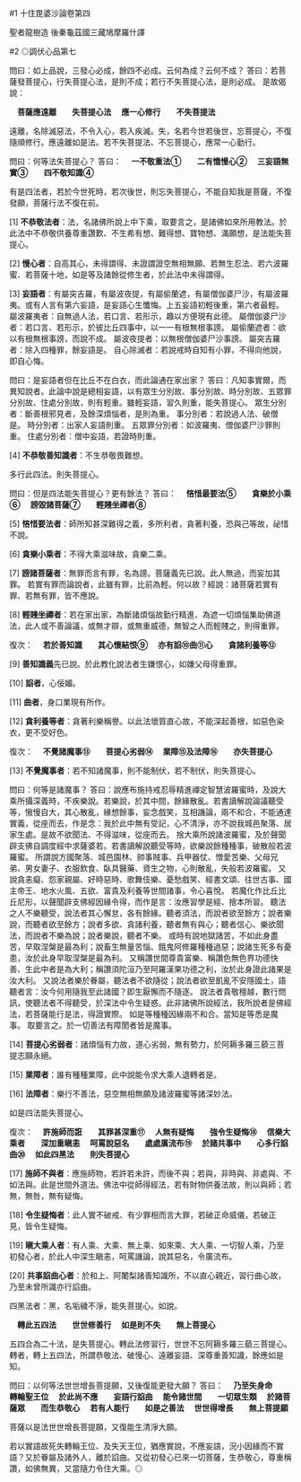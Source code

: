 #1 十住毘婆沙論卷第四

聖者龍樹造
後秦龜茲國三藏鳩摩羅什譯

#2 ◎調伏心品第七

問曰：如上品說，三發心必成，餘四不必成。云何為成？云何不成？
答曰：若菩薩發菩提心，行失菩提心法，是則不成；若行不失菩提心法，是則必成。
是故偈說：

　**菩薩應遠離　　失菩提心法**
　**應一心修行　　不失菩提法**

遠離，名除滅惡法，不令入心，若入疾滅。失，名若今世若後世，忘菩提心，不復隨順修行。應遠離如是法。若不失菩提法、不忘菩提心，應常一心勤行。

問曰：何等法失菩提心？
答曰：
　**一不敬重法①　　二有憍慢心②**
　**三妄語無實③　　四不敬知識④**

有是四法者，若於今世死時，若次後世，則忘失菩提心，不能自知我是菩薩，不復發願，菩薩行法不復在前。

[1] **不恭敬法者**：法，名諸佛所說上中下乘，取要言之，是諸佛如來所用教法。於此法中不恭敬供養尊重讚歎、不生希有想、難得想、寶物想、滿願想，是法能失菩提心。

[2] **慢心者**：自高其心，未得謂得、未證謂證空無相無願、若無生忍法、若六波羅蜜、若菩薩十地，如是等及諸餘從修生者，於此法中未得謂得。

[3] **妄語者**：有屬突吉羅，有屬波夜提，有屬偷蘭遮，有屬僧伽婆尸沙，有屬波羅夷。或有人言有第六妄語，是妄語心生懺悔。上五妄語初輕後重，第六者最輕。
屬波羅夷者：自無過人法，若口言、若形示，趣以方便現有此德。
屬僧伽婆尸沙者：若口言、若形示，於彼比丘四事中，以一一有根無根事謗。
屬偷蘭遮者：欲以有根無根事謗，而說不成。
屬波夜提者：以無根僧伽婆尸沙事謗。
屬突吉羅者：除入四種罪，餘妄語是。
自心除滅者：若說戒時自知有小罪，不得向他說，即自心悔。

問曰：是妄語者但在比丘不在白衣，而此論通在家出家？
答曰：凡知事實爾，而異知說者。此論中說是總相妄語，以有眾生分別故、事分別故、時分別故、五眾罪分別故、住處分別故，則有輕重。雖輕妄語，習久則重，能失菩提心。
眾生分別者：斷善根邪見者，及餘深煩惱者，是則為重。
事分別者：若說過人法、破僧是。
時分別者：出家人妄語則重。
五眾罪分別者：如波羅夷、僧伽婆尸沙罪則重。
住處分別者：僧中妄語，若證時則重。

[4] **不恭敬善知識者**：不生恭敬畏難想。

多行此四法。則失菩提心。

問曰：但是四法能失菩提心？更有餘法？
答曰：
　**悋惜最要法⑤　　貪樂於小乘⑥**
　**謗毀諸菩薩⑦　　輕賤坐禪者⑧**

[5] **悋惜要法者**：師所知甚深難得之義，多所利者，貪著利養，恐與己等故，祕惜不說。

[6] **貪樂小乘者**：不得大乘滋味故，貪樂二乘。

[7] **謗諸菩薩者**：無罪而言有罪，名為謗。菩薩義先已說。此人無過，而妄加其罪。
若實有罪而論說者，此雖有罪，比前為輕。何以故？經說：諸菩薩若實有罪、若無有罪，皆不應說。

[8] **輕賤坐禪者**：若在家出家，為斷諸煩惱故勤行精進、為遮一切煩惱集助佛道法，此人或不善論議，或無才辯，或無重威德，無智之人而輕賤之，則得重罪。

復次：
　**若於善知識　　其心懷結恨⑨**
　**亦有諂⑩曲⑪心　　貪諸利養等⑫**

[9] **善知識義**先已說。於此教化說法者生嫌恨心，如嫌父母得重罪。

[10] **諂者**，心佞媚。

[11] **曲者**，身口業現有所作。

[12] **貪利養等者**：貪著利樂稱譽。以此法壞質直心故，不能深起善根，如惡色染衣，更不受好色。

復次：
　**不覺諸魔事⑬　　菩提心劣弱⑭**
　**業障⑮及法障⑯　　亦失菩提心**

[13] **不覺魔事者**：若不知諸魔事，則不能制伏，若不制伏，則失菩提心。

問曰：何等是諸魔事？
答曰：說應布施持戒忍辱精進禪定智慧波羅蜜時，及說大乘所攝深義時，不疾樂說。若樂說，於其中間，餘緣散亂。若書讀解說論議聽受等，慠慢自大，其心散亂，緣想餘事，妄念戲笑，互相譏論，兩不和合，不能通達實義，從座而去，作是念：我於此中無有受記，心不清淨，亦不說我城邑聚落、居家生處。是故不欲聞法、不得滋味，從座而去。
捨大乘所說諸波羅蜜，及於聲聞辟支佛自調度經中求薩婆若。若書讀解說聽受等時，欲樂說餘種種事，破散般若波羅蜜。
所謂說方國聚落、城邑園林、帥事賊事、兵甲器仗、憎愛苦樂、父母兄弟、男女妻子、衣服飲食、臥具醫藥、資生之物，心則散亂，失般若波羅蜜。
又說貪恚癡、怨家親屬、好時惡時、歌舞伎樂、憂愁戲笑、經書文頌、往世古事、國主帝王、地水火風、五欲、富貴及利養等世間諸事，令心喜悅。
若魔化作比丘比丘尼形，以聲聞辟支佛經因緣令得，而作是言：汝應習學是經、捨本所習。
聽法之人不樂聽受，說法者其心懈怠，各有餘緣。聽者須法，而說者欲至餘方；說者樂說，而聽者欲至餘方；說者多欲、貪諸利養，聽者無有與心；聽者信心、樂欲聞法，而說者不樂為說；說者樂說，聽者不樂。
或時有說地獄諸苦，不如此身盡苦，早取涅槃是最為利；說畜生無量苦惱、餓鬼阿修羅種種過惡；說諸生死多有憂患，汝於此身早取涅槃是最為利。
又稱讚世間尊貴富樂、稱讚色無色界功德快善、生此中者是為大利；稱讚須陀洹乃至阿羅漢果功德之利，汝於此身證此諸果是汝大利。
又說法者樂於眷屬，聽法者不欲隨從；說法者欲至飢亂不安隱國土，語聽者言：汝今何用隨我至此諸國？即生厭懈而不隨逐。
說法者貴敬檀越，數行問訊，使聽法者不得聽受，於深法中令生疑惑。此非諸佛所說經法，我所說者是佛經法，若菩薩能行是法，得證實際。
如是等種種因緣兩不和合。當知是等悉是魔事。
取要言之。於一切善法有障閡者皆是魔事。

[14] **菩提心劣弱者**：諸煩惱有力故，道心劣弱，無有勢力，於阿耨多羅三藐三菩提志願永絕。

[15] **業障者**：誰有種種業障，此中說能令求大乘人退轉者是。

[16] **法障者**：樂行不善法，惡空無相無願及諸波羅蜜等諸深妙法。

如是四法能失菩提心。

復次：
　**許施師而誑　　其罪甚深重⑰**
　**人無有疑悔　　強令生疑悔⑱**
　**信樂大乘者　　深加重瞋恚**
　**呵罵說惡名　　處處廣流布⑲**
　**於諸共事中　　心多行諂曲⑳**
　**如此四黑法　　則失菩提心**

[17] **施師不與者**：應施師物，若許若未許，而後不與；若與，非時與、非處與、不如法與。此是世間外道法。佛法中從師得經法，若有財物供養法故，則以與師；若無，無咎，無有疑悔。

[18] **令生疑悔者**：此人實不破戒、有少罪相而言大罪，若破正命威儀，若破正見，皆令生疑悔。

[19] **瞋大乘人者**：有人乘、大乘、無上乘、如來乘、大人乘、一切智人乘，乃至初發心者，於此人中深生瞋恚，呵罵譏論，說其惡名，令廣流布。

[20] **共事諂曲心者**：於和上、阿闍梨諸善知識所，不以直心親近，習行曲心故，乃至未曾所識亦行諂曲。

四黑法者：黑，名垢穢不淨，能失菩提心。如說。

　**轉此五四法　　世世修善行**
　**如是則不失　　無上菩提心**

五四合為二十法，是失菩提心。轉此法修習行，世世不忘阿耨多羅三藐三菩提心。
轉者，轉上五四法，所謂恭敬法、破慢心、遠離妄語、深尊重善知識，餘應如是知。

問曰：以何等法世世增長菩提願，又後復能更發大願？
答曰：
　**乃至失身命　　轉輪聖王位**
　**於此尚不應　　妄語行諂曲**
　**能令諸世間　　一切眾生類**
　**於諸菩薩眾　　而生恭敬心**
　**若有人能行　　如是之善法**
　**世世得增長　　無上菩提願**

菩薩以是法世世增長菩提願，又復能生清淨大願。

若以實語故死失轉輪王位、及失天王位，猶應實說，不應妄語，況小因緣而不實語？又於眷屬及諸外人，離於諂曲。又從初發心已來一切菩薩，生恭敬心，尊重稱讚，如佛無異，又當隨力令住大乘。◎

